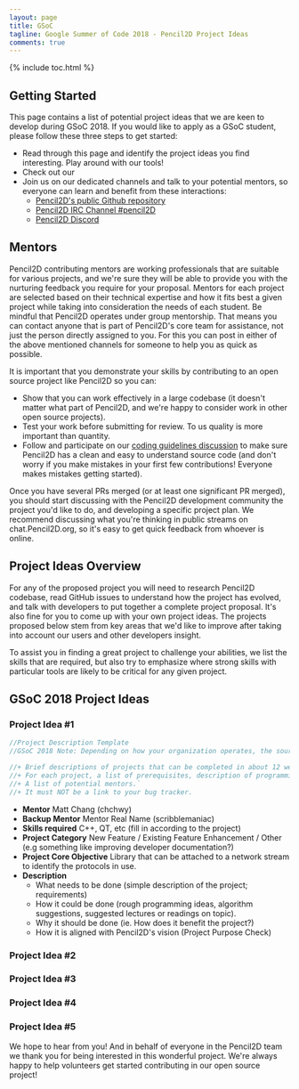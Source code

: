 ```yaml
---
layout: page
title: GSoC
tagline: Google Summer of Code 2018 - Pencil2D Project Ideas
comments: true
---
```


{% include toc.html %}

## Getting Started
This page contains a list of potential project ideas that we are keen to develop during GSoC 2018. If you would like to apply as a GSoC student, please follow these three steps to get started:

+ Read through this page and identify the project ideas you find interesting. Play around with our tools!
+ Check out our 
+ Join us on our dedicated channels and talk to your potential mentors, so everyone can learn and benefit from these interactions:
  + [Pencil2D's public Github repository]()
  + [Pencil2D IRC Channel #pencil2D]()
  + [Pencil2D Discord](https://discord.gg/4PCtGXq)

## Mentors

Pencil2D contributing mentors are working professionals that are suitable for various projects, and we're sure they will be able to provide you with the nurturing feedback you require for your proposal. Mentors for each project are selected based on their technical expertise and how it fits best a given project while taking into consideration the needs of each student. Be mindful that Pencil2D operates under group mentorship. That means you can contact anyone that is part of Pencil2D's core team for assistance, not just the person directly assigned to you. For this you can post in either of the above mentioned channels for someone to help you as quick as possible. 

It is important that you demonstrate your skills by contributing to an open source project like Pencil2D so you can:
+ Show that you can work effectively in a large codebase (it doesn't matter what part of Pencil2D, and we're happy to consider work in other open source projects).
+ Test your work before submitting for review. To us quality is more important than quantity. 
+ Follow and participate on our [coding guidelines discussion](https://github.com/pencil2d/pencil/issues/683) to make sure Pencil2D has a clean and easy to understand source code (and don't worry if you make mistakes in your first few contributions! Everyone makes mistakes getting started).

Once you have several PRs merged (or at least one significant PR merged), you should start discussing with the Pencil2D development community the project you'd like to do, and developing a specific project plan. We recommend discussing what you're thinking in public streams on chat.Pencil2D.org, so it's easy to get quick feedback from whoever is online.

## Project Ideas Overview
For any of the proposed project you will need to research Pencil2D codebase, read GitHub issues to understand how the project has evolved, and talk with developers to put together a complete project proposal. It's also fine for you to come up with your own project ideas. The projects proposed below stem from key areas that we'd like to improve after taking into account our users and other developers insight.

To assist you in finding a great project to challenge your abilities, we list the skills that are required, but also try to emphasize where strong skills with particular tools are likely to be critical for any given project.

## GSoC 2018 Project Ideas

### Project Idea #1

```javascript
//Project Description Template
//GSoC 2018 Note: Depending on how your organization operates, the source of material for your Ideas Page may come from an existing list of projects maintained by your community year-round, from potential mentors as they are recruited, or from the org admin. Regardless of how it is generated, an Ideas Page should have the following:

//+ Brief descriptions of projects that can be completed in about 12 weeks.
//+ For each project, a list of prerequisites, description of programming skills needed and estimation of difficulty level.
//+ A list of potential mentors.`
//+ It must NOT be a link to your bug tracker.
```

+ **Mentor** Matt Chang (chchwy) 
+ **Backup Mentor** Mentor Real Name (scribblemaniac)
+ **Skills required** C++, QT, etc (fill in according to the project)
+ **Project Category** New Feature / Existing Feature Enhancement / Other (e.g something like improving developer documentation?)
+ **Project Core Objective** Library that can be attached to a network stream to identify the protocols in use. 
+ **Description** 
  + What needs to be done (simple description of the project; requirements)
  + How it could be done (rough programming ideas, algorithm suggestions, suggested lectures or readings on topic). 
  + Why it should be done (ie. How does it benefit the project?)
  + How it is aligned with Pencil2D's vision (Project Purpose Check)

### Project Idea #2

### Project Idea #3

### Project Idea #4

### Project Idea #5

We hope to hear from you! And in behalf of everyone in the Pencil2D team we thank you for being interested in this wonderful project. We're always happy to help volunteers get started contributing in our open source project!
